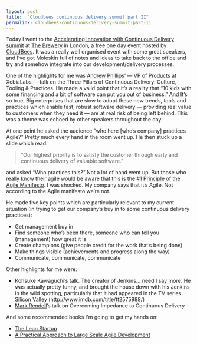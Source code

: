 ```yaml
---
layout: post
title:  "Cloudbees continuous delivery summit part II"
permalink: cloudbees-continuous-delivery-summit-part-ii
---
```


Today I went to the [Accelerating Innovation with Continuous Delivery summit](http://blog.awolski.com/cloudbees-cd-summit/) at [The Brewery](http://www.thebrewery.co.uk/) in London, a free one day event hosted by [CloudBees](http://www.cloudbees.com/). It was a really well organised event with some great speakers, and I’ve got Moleskin full of notes and ideas to take back to the office and try and somehow integrate into our development/delivery processes.

One of the highlights for me was [Andrew Phillips](http://blog.xebialabs.com/author/aphillips/)’ — VP of Products at XebiaLabs — talk on the Three Pillars of Continuous Delivery: Culture, Tooling & Practices. He made a valid point that it’s a reality that “10 kids with some financing and a bit of software can put you out of business.” And It’s so true. Big enterprises that are slow to adopt these new trends, tools and practices which enable fast, robust software delivery — providing real value to customers when they need it — are at real risk of being left behind. This was a theme was echoed by other speakers throughout the day.

At one point he asked the audience “who here [who’s company] practices Agile?” Pretty much every hand in the room went up. He then stuck up a slide which read:

> “Our highest priority is to satisfy the customer through early and continuous delivery of valuable software.”

and asked “Who practices this?” Not a lot of hand went up. But those who really know their agile would be aware that this is the [#1 Principle of the Agile Manifesto](http://agilemanifesto.org/principles.html). I was shocked. My company says that it’s Agile. Not according to the Agile manifesto we’re not.

He made five key points which are particularly relevant to my current situation (in trying to get our company’s buy in to some continuous delivery practices):


   * Get management buy in
   * Find someone who’s been there, someone who can tell you (management) how great it is
   * Create champions (give people credit for the work that’s being done)
   * Make things visible (achievements and progress along the way)
   * Communicate, communicate, communicate

Other highlights for me were:

   * Kohsuke Kawaguchi’s talk. The creator of Jenkins… need I say more. He was actually pretty funny, and brought the house down with his Jenkins in the wild spotting, particularly that it had appeared in the TV series Silicon Valley (http://www.imdb.com/title/tt2575988/)
   * [Mark Rendell](http://markosrendell.wordpress.com/)’s talk on Overcoming Impedance to Continuous Delivery

And some recommended books I'm going to get my hands on:

* [The Lean Startup](http://www.amazon.co.uk/The-Lean-Startup-Innovation-Successful/dp/0670921602)
* [A Practical Approach to Large Scale Agile Development](http://www.amazon.co.uk/Practical-Approach-Large-Scale-Agile-Development/dp/0321821726)
